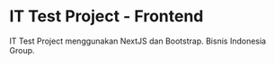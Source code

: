 # IT Test Project - Frontend

IT Test Project menggunakan NextJS dan Bootstrap.
Bisnis Indonesia Group.